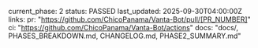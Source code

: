 current_phase: 2
status: PASSED
last_updated: 2025-09-30T04:00:00Z
links:
  pr: "https://github.com/ChicoPanama/Vanta-Bot/pull/[PR_NUMBER]"
  ci: "https://github.com/ChicoPanama/Vanta-Bot/actions"
  docs: "docs/, PHASES_BREAKDOWN.md, CHANGELOG.md, PHASE2_SUMMARY.md"
